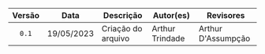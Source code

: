 | Versão     | Data        | Descrição            | Autor(es)                  | Revisores          |
| :--------: | :---------: | -------------------- | -------------------------- | ------------------ |
| `0.1`      |  19/05/2023 | Criação do arquivo   | Arthur Trindade            | Arthur D'Assumpção |
